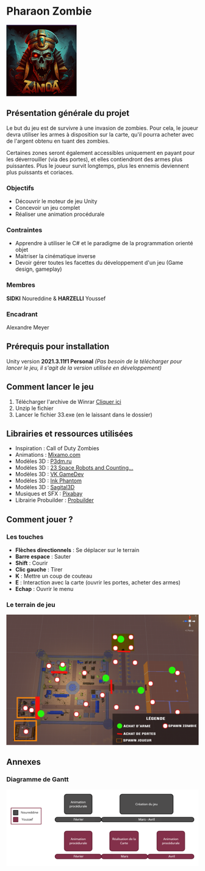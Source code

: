 # Pharaon Zombie
![Logo.](/Img/logo.png "Logo")
## Présentation générale du projet

Le but du jeu est de survivre à une invasion de zombies. Pour cela, le joueur devra utiliser les armes à disposition sur la carte, qu'il pourra acheter avec de l'argent obtenu en tuant des zombies.

Certaines zones seront également accessibles uniquement en payant pour les déverrouiller (via des portes), et elles contiendront des armes plus puissantes. Plus le joueur survit longtemps, plus les ennemis deviennent plus puissants et coriaces.

### Objectifs
* Découvrir le moteur de jeu Unity
* Concevoir un jeu complet
* Réaliser une animation procédurale

### Contraintes 
* Apprendre à utiliser le C# et le paradigme de la programmation orienté objet
* Maitriser la cinématique inverse
* Devoir gérer toutes les facettes du développement d'un jeu (Game design, gameplay)

### Membres

 **SIDKI** Noureddine
& **HARZELLI** Youssef

### Encadrant

Alexandre Meyer

## Prérequis pour installation
Unity version **2021.3.11f1 Personal** 
*(Pas besoin de le télécharger pour lancer le jeu, il s'agit de la version utilisée en développement)*

## Comment lancer le jeu

1. Télécharger l'archive de Winrar [Cliquer ici](https://www.mediafire.com/file/2pbiq1vmcaqmysu/PharaonZombie.rar/file)
1. Unzip le fichier
1. Lancer le fichier 33.exe (en le laissant dans le dossier)

## Librairies et ressources utilisées

* Inspiration : Call of Duty Zombies
* Animations : [Mixamo.com](http://mixamo.com/)
* Modèles 3D : [P3dm.ru](http://p3dm.ru/)
* Modèles 3D : [23 Space Robots and Counting...](https://assetstore.unity.com/packages/3d/environments/free-low-poly-desert-pack-106709)
* Modèles 3D : [VK GameDev](https://assetstore.unity.com/packages/3d/environments/historic/historic-environment-142116)
* Modèles 3D : [Ink Phantom](https://assetstore.unity.com/packages/3d/environments/historic/polylised-medieval-desert-city-94557)
* Modèles 3D : [Sagital3D](https://assetstore.unity.com/packages/3d/environments/landscapes/desert-kits-64-sample-86482)
* Musiques et SFX : [Pixabay](https://assetstore.unity.com/packages/3d/environments/landscapes/desert-kits-64-sample-86482)
* Librairie Probuilder : [Probuilder](https://unity.com/features/probuilder)


## Comment jouer ? 
### Les touches

* **Flèches directionnels** : Se déplacer sur le terrain
* **Barre espace** : Sauter
* **Shift** : Courir
* **Clic gauche** : Tirer
* **K** : Mettre un coup de couteau
* **E** : Interaction avec la carte (ouvrir les portes, acheter des armes)
* **Echap** : Ouvrir le menu

### Le terrain de jeu
![Image du terrain.](/Img/map.png "Image du terrain")

## Annexes
### Diagramme de Gantt
![Diagramme de Gantt.](/Img/diagramme.png "Diagramme de Gantt")
